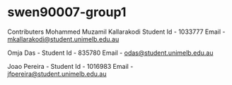 # swen90007-group1

Contributers 
  Mohammed Muzamil Kallarakodi 
    Student Id - 1033777
    Email      - mkallarakodi@student.unimelb.edu.au
    
  Omja Das                     - 
    Student Id - 835780
    Email      - odas@student.unimelb.edu.au
    
  Joao Pereira                 - 
    Student Id - 1016983
    Email      - jfpereira@student.unimelb.edu.au
